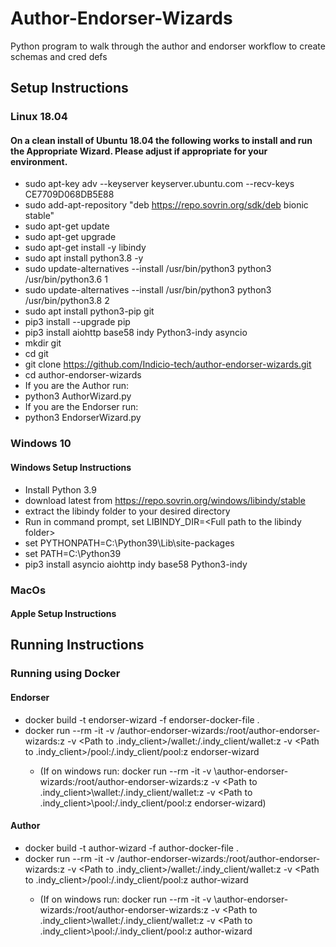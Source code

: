 # Author-Endorser-Wizards
Python program to walk through the author and endorser workflow to create schemas and cred defs

## Setup Instructions

### Linux 18.04

#### On a clean install of Ubuntu 18.04 the following works to install and run the Appropriate Wizard.  Please adjust if appropriate for your environment.
- sudo apt-key adv --keyserver keyserver.ubuntu.com --recv-keys CE7709D068DB5E88
- sudo add-apt-repository "deb https://repo.sovrin.org/sdk/deb bionic stable"
- sudo apt-get update
- sudo apt-get upgrade
- sudo apt-get install -y libindy
- sudo apt install python3.8 -y
- sudo update-alternatives --install /usr/bin/python3 python3 /usr/bin/python3.6 1
- sudo update-alternatives --install /usr/bin/python3 python3 /usr/bin/python3.8 2
- sudo apt install python3-pip git
- pip3 install --upgrade pip
- pip3 install aiohttp base58 indy Python3-indy asyncio
- mkdir git
- cd git
- git clone https://github.com/Indicio-tech/author-endorser-wizards.git
- cd author-endorser-wizards
- If you are the Author run:
- python3 AuthorWizard.py
- If you are the Endorser run:
- python3 EndorserWizard.py

### Windows 10

#### Windows Setup Instructions
- Install Python 3.9
- download latest from https://repo.sovrin.org/windows/libindy/stable
- extract the libindy folder to your desired directory
- Run in command prompt, set LIBINDY_DIR=\<Full path to the libindy folder\>
- set PYTHONPATH=C:\Python39\Lib\site-packages
- set PATH=C:\Python39
- pip3 install asyncio aiohttp indy base58 Python3-indy


### MacOs

#### Apple Setup Instructions

## Running Instructions

### Running using Docker

#### Endorser

- docker build -t endorser-wizard -f endorser-docker-file .
- docker run --rm -it -v <Path to git repository>/author-endorser-wizards:/root/author-endorser-wizards:z -v <Path to .indy_client>/wallet:/.indy_client/wallet:z -v <Path to .indy_client>/pool:/.indy_client/pool:z endorser-wizard 
  - \(If on windows run: docker run --rm -it -v <Path to git repository>\author-endorser-wizards:/root/author-endorser-wizards:z -v <Path to .indy_client>\wallet:/.indy_client/wallet:z -v <Path to .indy_client>\pool:/.indy_client/pool:z endorser-wizard\)
#### Author
- docker build -t author-wizard -f author-docker-file .
- docker run --rm -it -v <Path to git repository>/author-endorser-wizards:/root/author-endorser-wizards:z -v <Path to .indy_client>/wallet:/.indy_client/wallet:z -v <Path to .indy_client>/pool:/.indy_client/pool:z author-wizard
  - \(If on windows run: docker run --rm -it -v <Path to git repository>\author-endorser-wizards:/root/author-endorser-wizards:z -v <Path to .indy_client>\wallet:/.indy_client/wallet:z -v <Path to .indy_client>\pool:/.indy_client/pool:z author-wizard
